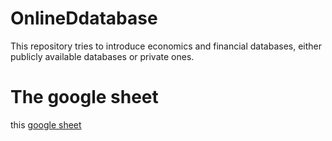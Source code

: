 # OnlineDdatabase

This repository tries to introduce economics and financial databases, either publicly available databases or private ones.

# The google sheet
this [google sheet](https://docs.google.com/spreadsheets/d/10I5rRRPchQpULvUGnYzoN5AEEdtjNdejYqe_P0F4-C0/edit?usp=sharing)
